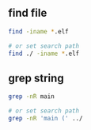 ## find file

```bash
find -iname *.elf

# or set search path
find ./ -iname *.elf
```

## grep string 

```bash
grep -nR main

# or set search path
grep -nR 'main (' ../
```

